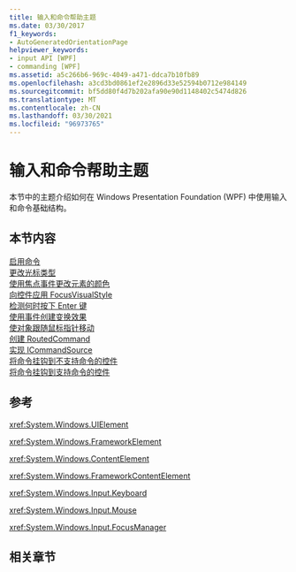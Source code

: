 ```yaml
---
title: 输入和命令帮助主题
ms.date: 03/30/2017
f1_keywords:
- AutoGeneratedOrientationPage
helpviewer_keywords:
- input API [WPF]
- commanding [WPF]
ms.assetid: a5c266b6-969c-4049-a471-ddca7b10fb89
ms.openlocfilehash: a3cd3bd0861ef2e2896d33e52594b0712e984149
ms.sourcegitcommit: bf5dd80f4d7b202afa90e90d1148402c5474d826
ms.translationtype: MT
ms.contentlocale: zh-CN
ms.lasthandoff: 03/30/2021
ms.locfileid: "96973765"
---
```

# <a name="input-and-commands-how-to-topics"></a>输入和命令帮助主题
本节中的主题介绍如何在 Windows Presentation Foundation (WPF) 中使用输入和命令基础结构。  
  
## <a name="in-this-section"></a>本节内容  
 [启用命令](how-to-enable-a-command.md)  
 [更改光标类型](how-to-change-the-cursor-type.md)  
 [使用焦点事件更改元素的颜色](how-to-change-the-color-of-an-element-using-focus-events.md)  
 [向控件应用 FocusVisualStyle](how-to-apply-a-focusvisualstyle-to-a-control.md)  
 [检测何时按下 Enter 键](how-to-detect-when-the-enter-key-pressed.md)  
 [使用事件创建变换效果](how-to-create-a-rollover-effect-using-events.md)  
 [使对象跟随鼠标指针移动](how-to-make-an-object-follow-the-mouse-pointer.md)  
 [创建 RoutedCommand](how-to-create-a-routedcommand.md)  
 [实现 ICommandSource](how-to-implement-icommandsource.md)  
 [将命令挂钩到不支持命令的控件](how-to-hook-up-a-command-to-a-control-with-no-command-support.md)  
 [将命令挂钩到支持命令的控件](how-to-hook-up-a-command-to-a-control-with-command-support.md)  
  
## <a name="reference"></a>参考  
 <xref:System.Windows.UIElement>  
  
 <xref:System.Windows.FrameworkElement>  
  
 <xref:System.Windows.ContentElement>  
  
 <xref:System.Windows.FrameworkContentElement>  
  
 <xref:System.Windows.Input.Keyboard>  
  
 <xref:System.Windows.Input.Mouse>  
  
 <xref:System.Windows.Input.FocusManager>  
  
## <a name="related-sections"></a>相关章节
